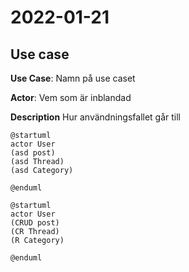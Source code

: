 # 2022-01-21

## Use case

**Use Case**: Namn på use caset

**Actor**: Vem som är inblandad

**Description** Hur användningsfallet går till

```plantuml
@startuml
actor User
(asd post)
(asd Thread)
(asd Category)

@enduml
```

```plantuml
@startuml
actor User
(CRUD post)
(CR Thread)
(R Category)

@enduml
```

